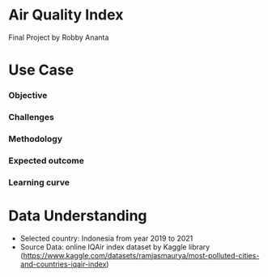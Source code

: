 # Air Quality Index

Final Project by Robby Ananta

# Use Case

### Objective
### Challenges
### Methodology
### Expected outcome
### Learning curve

# Data Understanding
- Selected country: Indonesia from year 2019 to 2021
- Source Data: online IQAir index dataset by Kaggle library (https://www.kaggle.com/datasets/ramjasmaurya/most-polluted-cities-and-countries-iqair-index)
